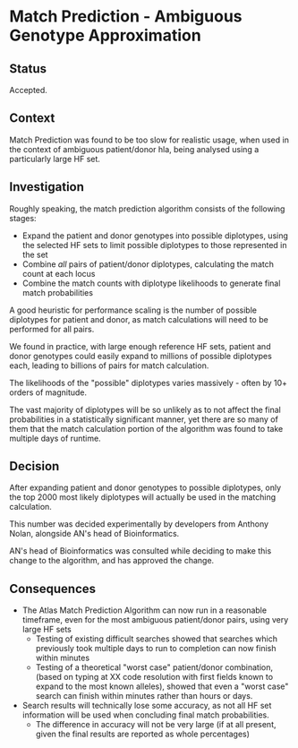# Match Prediction - Ambiguous Genotype Approximation

## Status

Accepted.

## Context

Match Prediction was found to be too slow for realistic usage, when used in the context of ambiguous patient/donor hla, being analysed 
using a particularly large HF set.  

## Investigation

Roughly speaking, the match prediction algorithm consists of the following stages: 

* Expand the patient and donor genotypes into possible diplotypes, using the selected HF sets to limit possible diplotypes to those represented in the set
* Combine *all* pairs of patient/donor diplotypes, calculating the match count at each locus
* Combine the match counts with diplotype likelihoods to generate final match probabilities

A good heuristic for performance scaling is the number of possible diplotypes for patient and donor, as match calculations will need to be performed for all pairs. 

We found in practice, with large enough reference HF sets, patient and donor genotypes could easily expand to millions of possible diplotypes each, 
leading to billions of pairs for match calculation.

The likelihoods of the "possible" diplotypes varies massively - often by 10+ orders of magnitude. 

The vast majority of diplotypes will be so unlikely as to not affect the final probabilities in a statistically significant manner, yet there 
are so many of them that the match calculation portion of the algorithm was found to take multiple days of runtime.

## Decision

After expanding patient and donor genotypes to possible diplotypes, only the top 2000 most likely diplotypes will actually be used in the matching
calculation. 

This number was decided experimentally by developers from Anthony Nolan, alongside AN's head of Bioinformatics. 

AN's head of Bioinformatics was consulted while deciding to make this change to the algorithm, and has approved the change.

## Consequences

* The Atlas Match Prediction Algorithm can now run in a reasonable timeframe, even for the most ambiguous patient/donor pairs, using very large HF sets
  * Testing of existing difficult searches showed that searches which previously took multiple days to run to completion can now finish within minutes
  * Testing of a theoretical "worst case" patient/donor combination, (based on typing at XX code resolution with first fields known to expand to the most known alleles), 
  showed that even a "worst case" search can finish within minutes rather than hours or days. 
* Search results will technically lose some accuracy, as not all HF set information will be used when concluding final match probabilities. 
  * The difference in accuracy will not be very large (if at all present, given the final results are reported as whole percentages)